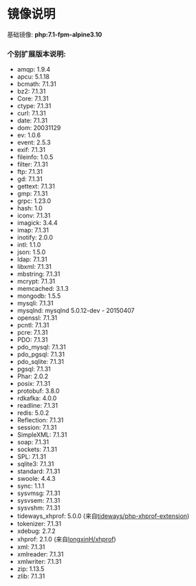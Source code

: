  # 镜像说明
基础镜像: **php:7.1-fpm-alpine3.10**

### 个别扩展版本说明:
* amqp: 1.9.4
* apcu: 5.1.18
* bcmath: 7.1.31
* bz2: 7.1.31
* Core: 7.1.31
* ctype: 7.1.31
* curl: 7.1.31
* date: 7.1.31
* dom: 20031129
* ev: 1.0.6
* event: 2.5.3
* exif: 7.1.31
* fileinfo: 1.0.5
* filter: 7.1.31
* ftp: 7.1.31
* gd: 7.1.31
* gettext: 7.1.31
* gmp: 7.1.31
* grpc: 1.23.0
* hash: 1.0
* iconv: 7.1.31
* imagick: 3.4.4
* imap: 7.1.31
* inotify: 2.0.0
* intl: 1.1.0
* json: 1.5.0
* ldap: 7.1.31
* libxml: 7.1.31
* mbstring: 7.1.31
* mcrypt: 7.1.31
* memcached: 3.1.3
* mongodb: 1.5.5
* mysqli: 7.1.31
* mysqlnd: mysqlnd 5.0.12-dev - 20150407
* openssl: 7.1.31
* pcntl: 7.1.31
* pcre: 7.1.31
* PDO: 7.1.31
* pdo_mysql: 7.1.31
* pdo_pgsql: 7.1.31
* pdo_sqlite: 7.1.31
* pgsql: 7.1.31
* Phar: 2.0.2
* posix: 7.1.31
* protobuf: 3.8.0
* rdkafka: 4.0.0
* readline: 7.1.31
* redis: 5.0.2
* Reflection: 7.1.31
* session: 7.1.31
* SimpleXML: 7.1.31
* soap: 7.1.31
* sockets: 7.1.31
* SPL: 7.1.31
* sqlite3: 7.1.31
* standard: 7.1.31
* swoole: 4.4.3
* sync: 1.1.1
* sysvmsg: 7.1.31
* sysvsem: 7.1.31
* sysvshm: 7.1.31
* tideways_xhprof: 5.0.0 (来自[tideways/php-xhprof-extension](https://github.com/tideways/php-xhprof-extension))
* tokenizer: 7.1.31
* xdebug: 2.7.2
* xhprof: 2.1.0 (来自[longxinH/xhprof](https://github.com/longxinH/xhprof))
* xml: 7.1.31
* xmlreader: 7.1.31
* xmlwriter: 7.1.31
* zip: 1.13.5
* zlib: 7.1.31
